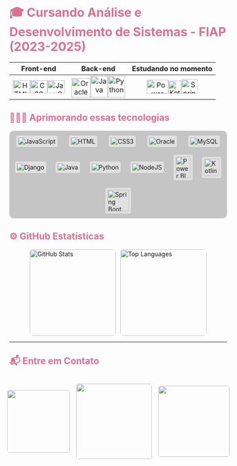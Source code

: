 <h1 style="color: #DB7093;">🎓 Cursando Análise e Desenvolvimento de Sistemas - FIAP (2023-2025)</h1>

<div align="center">
<div align="center">

Front-end | Back-end | Estudando no momento
:---------:|:---------:|:----------------------:
<a href="#"><img height="30" width="40" src="https://icongr.am/devicon/html5-original-wordmark.svg?size=40&color=currentColor" alt="HTML" /></a><a href="#"><img height="30" width="40" src="https://icongr.am/devicon/css3-original-wordmark.svg?size=40&color=currentColor" alt="CSS" /></a><a href="#"><img height="30" width="40" src="https://icongr.am/devicon/javascript-original.svg?size=40&color=currentColor" alt="JavaScript" /></a> | <a href="#"><img height="45" width="44" src="https://icongr.am/devicon/oracle-original.svg?size=75&color=currentColor" alt="Oracle" /></a><a href="#"><img height="50" width="40" src="https://icongr.am/devicon/java-original-wordmark.svg?size=100&color=currentColor" alt="Java" /></a><a href="#"><img height="50" width="40" src="https://icongr.am/devicon/python-original.svg?size=40&color=currentColor" alt="Python" /></a> | <a href="#"><img height="32" width="50" src="https://upload.wikimedia.org/wikipedia/commons/c/cf/New_Power_BI_Logo.svg" alt="Power BI" /></a><a href="#"><img height="30" width="30" src="https://upload.wikimedia.org/wikipedia/commons/7/74/Kotlin_Icon.png" alt="Kotlin" /></a><a href="#"><img height="33" width="38" src="https://cdn.jsdelivr.net/gh/devicons/devicon/icons/spring/spring-original.svg" alt="Spring" /></a>

</div>
</div>


<h2 style="color: #DB7093;">👩🏽‍💻 Aprimorando essas tecnologias</h2>
<div style="display: flex; flex-wrap: wrap; justify-content: space-around; align-items: center; background-color: #55555555; padding: 10px; border-radius: 10px; gap: 15px;">
  <div style="background-color: #e0e0e0; padding: 5px; border-radius: 5px; border: 1px solid #bdbdbd;">
    <img alt="JavaScript" src="https://icongr.am/devicon/javascript-original.svg?size=60&color=currentColor" style="flex: 0 1 60px;"/>
  </div>
  <div style="background-color: #e0e0e0; padding: 5px; border-radius: 5px; border: 1px solid #bdbdbd;">
    <img alt="HTML" src="https://icongr.am/devicon/html5-original-wordmark.svg?size=60&color=currentColor" style="flex: 0 1 60px;"/>
  </div>
  <div style="background-color: #e0e0e0; padding: 5px; border-radius: 5px; border: 1px solid #bdbdbd;">
    <img alt="CSS3" src="https://icongr.am/devicon/css3-original-wordmark.svg?size=55&color=currentColor" style="flex: 0 1 55px;"/>
  </div>
  <div style="background-color: #e0e0e0; padding: 5px; border-radius: 5px; border: 1px solid #bdbdbd;">
    <img alt="Oracle" src="https://icongr.am/devicon/oracle-original.svg?size=80&color=currentColor" style="flex: 0 1 80px;"/>
  </div>
  <div style="background-color: #e0e0e0; padding: 5px; border-radius: 5px; border: 1px solid #bdbdbd;">
    <img alt="MySQL" src="https://icongr.am/devicon/mysql-original-wordmark.svg?size=80&color=currentColor" style="flex: 0 1 80px;"/>
  </div>
  <div style="background-color: #e0e0e0; padding: 5px; border-radius: 5px; border: 1px solid #bdbdbd;">
    <img alt="Django" src="https://icongr.am/devicon/django-original.svg?size=70&color=currentColor" style="flex: 0 1 70px;"/>
  </div>
  <div style="background-color: #e0e0e0; padding: 5px; border-radius: 5px; border: 1px solid #bdbdbd;">
    <img alt="Java" src="https://icongr.am/devicon/java-original-wordmark.svg?size=80&color=currentColor" style="flex: 0 1 80px;"/>
  </div>
  <div style="background-color: #e0e0e0; padding: 5px; border-radius: 5px; border: 1px solid #bdbdbd;">
    <img alt="Python" src="https://icongr.am/devicon/python-original.svg?size=80&color=currentColor" style="flex: 0 1 80px;"/>
  </div>
  <div style="background-color: #e0e0e0; padding: 5px; border-radius: 5px; border: 1px solid #bdbdbd;">
    <img alt="NodeJS" src="https://icongr.am/devicon/nodejs-original-wordmark.svg?size=80&color=currentColor" style="flex: 0 1 80px;"/>
  </div>
  <div style="background-color: #e0e0e0; padding: 5px; border-radius: 5px; border: 1px solid #bdbdbd;">
    <img alt="Power BI" src="https://upload.wikimedia.org/wikipedia/commons/c/cf/New_Power_BI_Logo.svg" height="50" width="35" style="flex: 0 1 50px;"/>
  </div>
  <div style="background-color: #e0e0e0; padding: 5px; border-radius: 5px; border: 1px solid #bdbdbd;">
    <img alt="Kotlin" src="https://upload.wikimedia.org/wikipedia/commons/7/74/Kotlin_Icon.png" height="40" width="35" style="flex: 0 1 40px;"/>
  </div>
  <div style="background-color: #e0e0e0; padding: 5px; border-radius: 5px; border: 1px solid #bdbdbd;">
    <img alt="Spring Boot" src="https://cdn.jsdelivr.net/gh/devicons/devicon/icons/spring/spring-original.svg" style="width: 50px; height: 50px;"/>
  </div>
</div>


<h2 style="color: #DB7093;">⚙️ GitHub Estatísticas</h2>

<div style="display: flex; justify-content: center; gap: 10px; flex-wrap: wrap;">
  <a href="https://github.com/MariaEduarda-Ciarini">
    <img height="200" src="https://github-readme-stats.vercel.app/api?username=MariaEduarda-Ciarini&theme=radical&show_icons=true&hide_border=true&count_private=true&bg_color=11191f33&text_color=2E8B57&icon_color=FFFF00&border_color=000000&title_color=DB7093&text_bold=true" alt="GitHub Stats" style="border-radius: 8px;">
  </a>
  <a href="https://github.com/MariaEduarda-Ciarini">
    <img height="200" src="https://github-readme-stats.vercel.app/api/top-langs/?username=MariaEduarda-Ciarini&layout=compact&langs_count=10&theme=dark&bg_color=11191f33&border_color=00000000&title_color=DB7093&text_color=2E8B57&text_bold=true" alt="Top Languages" style="border-radius: 8px;">
  </a>
</div>



---

<h2 style="color: #DB7093;">📬 Entre em Contato</h2>
<div style="display: flex; justify-content: center; align-items: center; gap: 15px; margin-top: 15px;">
<div style="display: flex; justify-content: center; align-items: center; gap: 15px; margin-top: 15px;">
  <a href="mailto:dudaciarinii@gmail.com">
    <img src="https://img.shields.io/badge/Gmail-D14836?style=plastic&logo=gmail&logoColor=white" target="_blank" width="145" style="border-radius: 5px;">
  </a>
  <a href="https://www.linkedin.com/in/maria-eduarda-ciarini-b97ab6270/" target="_blank">
    <img src="https://img.shields.io/badge/LinkedIn-0077B5?style=plastic&logo=linkedin&logoColor=white" width="175" style="border-radius: 5px;">
  </a>
  <a href="https://discord.com/channels/@Maria%20Eduarda%20Ciarini" target="_blank">
    <img src="https://img.shields.io/badge/Discord-5865F2?style=plastic&logo=discord&logoColor=white" width="165" style="border-radius: 5px;">
  </a>
</div>

